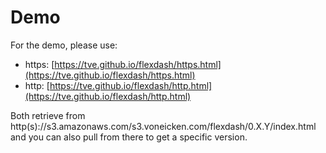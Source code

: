 Demo
====

For the demo, please use:
- https: [https://tve.github.io/flexdash/https.html](https://tve.github.io/flexdash/https.html)
- http: [https://tve.github.io/flexdash/http.html](https://tve.github.io/flexdash/http.html)

Both retrieve from http(s)://s3.amazonaws.com/s3.voneicken.com/flexdash/0.X.Y/index.html
and you can also pull from there to get a specific version.
